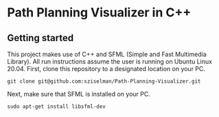 # Path Planning Visualizer in C++

## Getting started
This project makes use of C++ and SFML (Simple and Fast Multimedia Library). All run instructions assume the user is running on Ubuntu Linux 20.04. First, clone this repository to a designated location on your PC.
```
git clone git@github.com:sziselman/Path-Planning-Visualizer.git
```
Next, make sure that SFML is installed on your PC.
```
sudo apt-get install libsfml-dev
```
